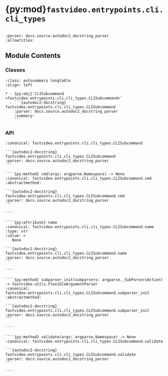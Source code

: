 # {py:mod}`fastvideo.entrypoints.cli.cli_types`

```{py:module} fastvideo.entrypoints.cli.cli_types
```

```{autodoc2-docstring} fastvideo.entrypoints.cli.cli_types
:parser: docs.source.autodoc2_docstring_parser
:allowtitles:
```

## Module Contents

### Classes

````{list-table}
:class: autosummary longtable
:align: left

* - {py:obj}`CLISubcommand <fastvideo.entrypoints.cli.cli_types.CLISubcommand>`
  - ```{autodoc2-docstring} fastvideo.entrypoints.cli.cli_types.CLISubcommand
    :parser: docs.source.autodoc2_docstring_parser
    :summary:
    ```
````

### API

`````{py:class} CLISubcommand
:canonical: fastvideo.entrypoints.cli.cli_types.CLISubcommand

```{autodoc2-docstring} fastvideo.entrypoints.cli.cli_types.CLISubcommand
:parser: docs.source.autodoc2_docstring_parser
```

````{py:method} cmd(args: argparse.Namespace) -> None
:canonical: fastvideo.entrypoints.cli.cli_types.CLISubcommand.cmd
:abstractmethod:

```{autodoc2-docstring} fastvideo.entrypoints.cli.cli_types.CLISubcommand.cmd
:parser: docs.source.autodoc2_docstring_parser
```

````

````{py:attribute} name
:canonical: fastvideo.entrypoints.cli.cli_types.CLISubcommand.name
:type: str
:value: >
   None

```{autodoc2-docstring} fastvideo.entrypoints.cli.cli_types.CLISubcommand.name
:parser: docs.source.autodoc2_docstring_parser
```

````

````{py:method} subparser_init(subparsers: argparse._SubParsersAction) -> fastvideo.utils.FlexibleArgumentParser
:canonical: fastvideo.entrypoints.cli.cli_types.CLISubcommand.subparser_init
:abstractmethod:

```{autodoc2-docstring} fastvideo.entrypoints.cli.cli_types.CLISubcommand.subparser_init
:parser: docs.source.autodoc2_docstring_parser
```

````

````{py:method} validate(args: argparse.Namespace) -> None
:canonical: fastvideo.entrypoints.cli.cli_types.CLISubcommand.validate

```{autodoc2-docstring} fastvideo.entrypoints.cli.cli_types.CLISubcommand.validate
:parser: docs.source.autodoc2_docstring_parser
```

````

`````
